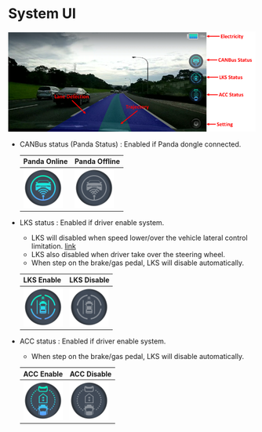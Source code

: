 System UI
=====

![](./main_ui.png)


* CANBus status (Panda Status) : Enabled if Panda dongle connected.

    | Panda Online                       | Panda Offline                         |
    | ---------------------------------- | ------------------------------------- |
    | ![](./icon_small_bus_connect.png)  |  ![](./icon_small_bus_disconnect.png) |

* LKS status : Enabled if driver enable system.
    * LKS will disabled when speed lower/over the vehicle lateral control limitation. [link](../../../../README.md)
    * LKS also disabled when driver take over the steering wheel.
    * When step on the brake/gas pedal, LKS will disable automatically.
    
    | LKS Enable                    | LKS Disable                     |
    | ----------------------------- | ------------------------------- |
    | ![](./icon_small_lks_on.png)  |  ![](./icon_small_lks_off.png)  |

* ACC status : Enabled if driver enable system.
    *  When step on the brake/gas pedal, LKS will disable automatically.
    
    | ACC Enable                    | ACC Disable                     |
    | ----------------------------- | ------------------------------- |
    | ![](./icon_small_acc_on.png)  |  ![](./icon_small_acc_off.png)  |
